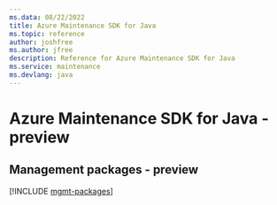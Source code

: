```yaml
---
ms.data: 08/22/2022
title: Azure Maintenance SDK for Java
ms.topic: reference
author: joshfree
ms.author: jfree
description: Reference for Azure Maintenance SDK for Java
ms.service: maintenance
ms.devlang: java
---
```

# Azure Maintenance SDK for Java - preview

## Management packages - preview
[!INCLUDE [mgmt-packages](maintenance-mgmt-index.md)]